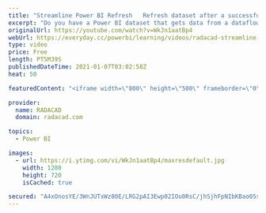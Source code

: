 ```yaml
---
title: "Streamline Power BI Refresh   Refresh dataset after a successful refresh of dataflow"
excerpt: "Do you have a Power BI dataset that gets data from a dataflow? have you ever thought; “can I get the dataset refreshed only after the refresh of dataflow completed and was successful?” The answer to this question is yes, you can. One of the recent updates from the data integration team of Power BI made"
originalUrl: https://youtube.com/watch?v=WkJn1aatBp4
webUrl: https://everyday.cc/powerbi/learning/videos/radacad-streamline-power-bi-refresh-refresh-dataset-after-a-successful-refresh-of-dataflow/
type: video
price: Free
length: PT5M39S
publishedDateTime: 2021-01-07T03:02:58Z
heat: 50

featuredContent: "<iframe width=\"800\" height=\"500\" frameborder=\"0\" src=\"https://www.youtube.com/embed/WkJn1aatBp4\" allow=\"accelerometer; autoplay; encrypted-media; gyroscope; picture-in-picture\" allowfullscreen></iframe>"

provider:
  name: RADACAD
  domain: radacad.com

topics:
  - Power BI

images:
  - url: https://i.ytimg.com/vi/WkJn1aatBp4/maxresdefault.jpg
    width: 1280
    height: 720
    isCached: true

secured: "A4xOnosYE/3WnJUTxWz80E/LRG2pAI3Ewp02IOu0RsC/jhSjhFpNIbKBao05s9qLY4sOngI2PqNnTZ8opfT9e0xsRRe9NC7z4Yul5e4wWdIe3vJPf3+cYC7lumvp0vZlfj4JJg9PMem5XPj4F6eGceBwR4uuYu7a3kbHsGl12kQMFz9hhTAKlTTmumYAuRYGzmJucQdeOJi1tdFdtbdF/dYWXd1Vi6OUhRm/9PovqzD/BtAGg6nKX3E0W7iTplSPeAkiXpbb9FupOlOEAFnPhuF/lV+zYYNaQjd6+3/SzDmyaP3LDSNsxaGlXkiO5rdMK9s/RRbFcTUPWo7A2dhXGtyQTl+/kX7NtSrBRk9hi/A056ubhcEzFpdNkFNVb2vIsrhKrEy3jTSLXBqOI1X5jJuhCXBwuNBSkUmpj87qSUY=;XdWmsjCn1ogYWvjS+hK2PQ=="
---
```


